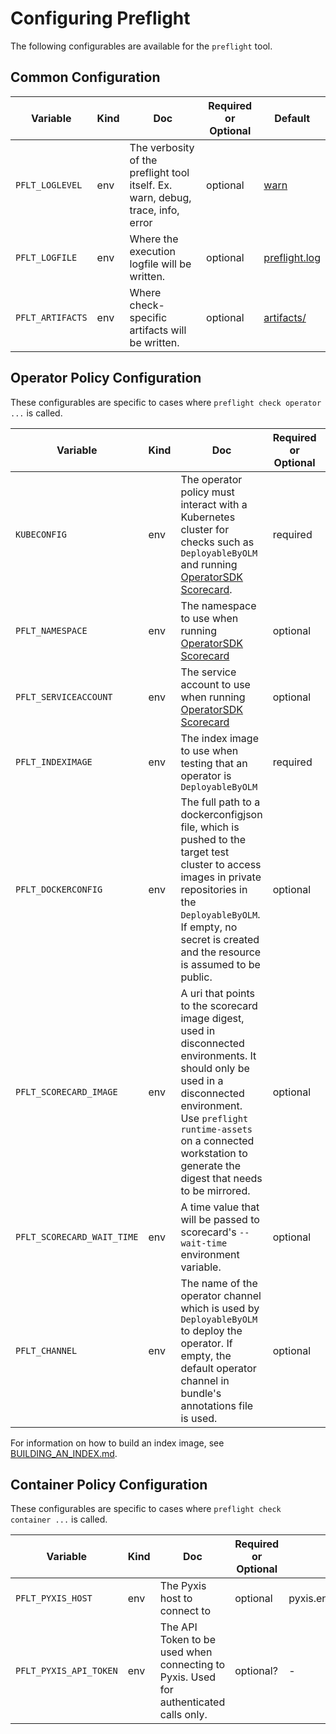 # Configuring Preflight

The following configurables are available for the `preflight` tool.

## Common Configuration

|Variable|Kind|Doc|Required or Optional|Default|
|--|--|--|--|--|
|`PFLT_LOGLEVEL`|env|The verbosity of the preflight tool itself. Ex. warn, debug, trace, info, error|optional|[warn](https://github.com/redhat-openshift-ecosystem/openshift-preflight/blob/main/cmd/defaults.go#L6)|
|`PFLT_LOGFILE`|env|Where the execution logfile will be written.|optional|[preflight.log](https://github.com/redhat-openshift-ecosystem/openshift-preflight/blob/main/cmd/defaults.go#L5)|
|`PFLT_ARTIFACTS`|env|Where check-specific artifacts will be written.|optional|[artifacts/](https://github.com/redhat-openshift-ecosystem/openshift-preflight/blob/main/cmd/defaults.go#L7)|


## Operator Policy Configuration

These configurables are specific to cases where `preflight check operator ...`
is called.

|Variable|Kind|Doc|Required or Optional|Default|
|--|--|--|--|--|
|`KUBECONFIG`|env|The operator policy must interact with a Kubernetes cluster for checks such as `DeployableByOLM` and running [OperatorSDK Scorecard](https://sdk.operatorframework.io/docs/testing-operators/scorecard/).|required|-|
|`PFLT_NAMESPACE`|env|The namespace to use when running [OperatorSDK Scorecard](https://sdk.operatorframework.io/docs/testing-operators/scorecard/)|optional|[default](https://github.com/redhat-openshift-ecosystem/openshift-preflight/blob/main/cmd/defaults.go#L8)|
|`PFLT_SERVICEACCOUNT`|env|The service account to use when running [OperatorSDK Scorecard](https://sdk.operatorframework.io/docs/testing-operators/scorecard/)|optional|[default](https://github.com/redhat-openshift-ecosystem/openshift-preflight/blob/main/cmd/defaults.go#L9)|
|`PFLT_INDEXIMAGE`|env|The index image to use when testing that an operator is `DeployableByOLM`|required|-|
|`PFLT_DOCKERCONFIG`|env|The full path to a dockerconfigjson file, which is pushed to the target test cluster to access images in private repositories in the `DeployableByOLM`. If empty, no secret is created and the resource is assumed to be public.|optional|-|
|`PFLT_SCORECARD_IMAGE`|env|A uri that points to the scorecard image digest, used in disconnected environments. It should only be used in a disconnected environment. Use `preflight runtime-assets` on a connected workstation to generate the digest that needs to be mirrored.|optional|-|
|`PFLT_SCORECARD_WAIT_TIME`|env|A time value that will be passed to scorecard's `--wait-time` environment variable.|optional|[default](https://github.com/redhat-openshift-ecosystem/openshift-preflight/blob/main/cmd/defaults.go#L10)|
|`PFLT_CHANNEL`|env|The name of the operator channel which is used by `DeployableByOLM` to deploy the operator. If empty, the default operator channel in bundle's annotations file is used.|optional|-|


For information on how to build an index image, see [BUILDING_AN_INDEX.md](BUILDING_AN_INDEX.md).

## Container Policy Configuration

These configurables are specific to cases where `preflight check container ...`
is called.

|Variable|Kind|Doc|Required or Optional|Default|
|--|--|--|--|--|
|`PFLT_PYXIS_HOST`|env|The Pyxis host to connect to|optional|pyxis.engineering.redhat.com|
|`PFLT_PYXIS_API_TOKEN`|env|The API Token to be used when connecting to Pyxis. Used for authenticated calls only.|optional?|-|
